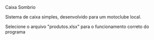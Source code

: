 Caixa Sombrio

Sistema de caixa simples, desenvolvido para um motoclube local.

Selecione o arquivo "produtos.xlsx" para o funcionamento correto do programa
